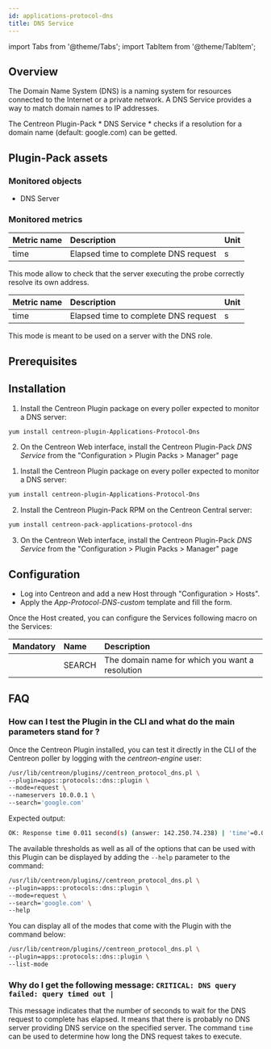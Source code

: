```yaml
---
id: applications-protocol-dns
title: DNS Service
---
```

import Tabs from '@theme/Tabs';
import TabItem from '@theme/TabItem';

## Overview

The Domain Name System (DNS) is a naming system for resources connected to the Internet or a private network. A DNS Service provides a way to match domain names to IP addresses.

The Centreon Plugin-Pack * DNS Service * checks if a resolution for a domain name (default: google.com) can be getted.

## Plugin-Pack assets

### Monitored objects

* DNS Server

### Monitored metrics

<Tabs groupId="sync">
<TabItem value="DNS-Request-1" label="DNS-Request-1">

| Metric name                 | Description                                | Unit |
| :-------------------------- | :----------------------------------------- | :--- |
| time                        | Elapsed time to complete DNS request       |  s   |

This mode allow to check that the server executing the probe correctly resolve its own address.

</TabItem>
<TabItem value="DNS-Request-2" label="DNS-Request-2">

| Metric name                 | Description                                | Unit |
| :-------------------------- | :----------------------------------------- | :--- |
| time                        | Elapsed time to complete DNS request       |  s   |

This mode is meant to be used on a server with the DNS role. 

</TabItem>
</Tabs>

## Prerequisites

## Installation

<Tabs groupId="sync">
<TabItem value="Online License" label="Online License">

1. Install the Centreon Plugin package on every poller expected to monitor a DNS server:

```bash
yum install centreon-plugin-Applications-Protocol-Dns
```

2. On the Centreon Web interface, install the Centreon Plugin-Pack *DNS Service* from the "Configuration > Plugin Packs > Manager" page

</TabItem>
<TabItem value="Offline License" label="Offline License">

1. Install the Centreon Plugin package on every poller expected to monitor a DNS server:

```bash
yum install centreon-plugin-Applications-Protocol-Dns
```

2. Install the Centreon Plugin-Pack RPM on the Centreon Central server:

```bash
yum install centreon-pack-applications-protocol-dns
```

3. On the Centreon Web interface, install the Centreon Plugin-Pack *DNS Service* from the "Configuration > Plugin Packs > Manager" page

</TabItem>
</Tabs>

## Configuration

* Log into Centreon and add a new Host through "Configuration > Hosts".
* Apply the *App-Protocol-DNS-custom* template and fill the form.  

Once the Host created, you can configure the Services following macro on the Services:

| Mandatory | Name           | Description                                      |
| :-------- | :------------- | :----------------------------------------------- |
|           | SEARCH         | The domain name for which you want a resolution  |

## FAQ
### How can I test the Plugin in the CLI and what do the main parameters stand for ?

Once the Centreon Plugin installed, you can test it directly in the CLI of the
Centreon poller by logging with the *centreon-engine* user:

```bash
/usr/lib/centreon/plugins//centreon_protocol_dns.pl \
--plugin=apps::protocols::dns::plugin \
--mode=request \
--nameservers 10.0.0.1 \
--search='google.com' 
```

Expected output:

```bash
OK: Response time 0.011 second(s) (answer: 142.250.74.238) | 'time'=0.011s;;;;
```

The available thresholds as well as all of the options that can be used with
this Plugin can be displayed by adding the ```--help``` parameter to the 
command:

```bash
/usr/lib/centreon/plugins//centreon_protocol_dns.pl \
--plugin=apps::protocols::dns::plugin \
--mode=request \
--search='google.com' \
--help
```

You can display all of the modes that come with the Plugin with the command
below:
 ```bash
/usr/lib/centreon/plugins//centreon_protocol_dns.pl \
--plugin=apps::protocols::dns::plugin \
--list-mode
```

### Why do I get the following message: ```CRITICAL: DNS query failed: query timed out |```

This message indicates that the number of seconds to wait for the DNS request to complete has elapsed.
It means that there is probably no DNS server providing DNS service on the specified server.
The command ```time``` can be used to determine how long the DNS request takes to execute.
